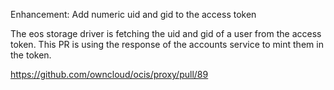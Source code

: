 Enhancement: Add numeric uid and gid to the access token

The eos storage driver is fetching the uid and gid of a user from the access token. This PR is using the response of the accounts service to mint them in the token.

https://github.com/owncloud/ocis/proxy/pull/89
